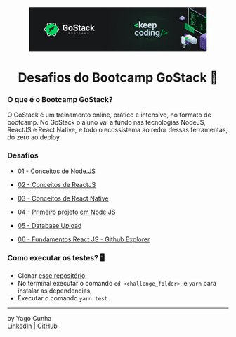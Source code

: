 <div align="center">
	<a href="https://rocketseat.com.br/gostack" target="_blank">
		<img src="/.github/bootcamp-gostack-capa.png" alt="Logo" style="max-width:80%"/>
	</a>
</div>

<div align="center">
	<h1>Desafios do Bootcamp GoStack 💾</h1>
</div>

### O que é o Bootcamp GoStack?
O GoStack é um treinamento online, prático e intensivo, no formato de bootcamp. No GoStack o aluno vai a fundo nas tecnologias NodeJS, ReactJS e React Native, e todo o ecossistema ao redor dessas ferramentas, do zero ao deploy. 

### Desafios

- [01 - Conceitos de Node.JS](/01-desafio-gostack-conceitos-nodejs)

- [02 - Conceitos de ReactJS](/02-desafio-gostack-conceitos-reactjs)

- [03 - Conceitos de React Native](/03-desafio-gostack-conceitos-react-native)

- [04 - Primeiro projeto em Node.JS](/04-desafio-gostack-primeiro-projeto-nodejs)

- [05 - Database Upload](/05-desafio-gostack-database-upload)

- [06 - Fundamentos React JS - Github Explorer](/05-desafio-gostack-fundamentos-reactjs)

### Como executar os testes? 🖥
 - Clonar [esse repositório](https://github.com/cp-yago/desafios-gostack-bootcamp), 
 - No terminal executar o comando `cd <challenge_folder>`, e `yarn` para instalar as dependencias, 
 - Executar o comando `yarn test`.
<hr>

by Yago Cunha<br>
[LinkedIn](https://www.linkedin.com/in/yagocunha/) | [GitHub](https://github.com/cp-yago/)
